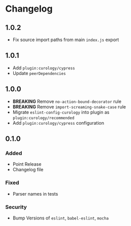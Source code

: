 # Changelog

## 1.0.2

- Fix source import paths from main `index.js` export

## 1.0.1

- Add `plugin:curology/cypress`
- Update `peerDependencies`
## 1.0.0

- **BREAKING** Remove `no-action-bound-decorator` rule
- **BREAKING** Remove `import-screaming-snake-case` rule
- Migrate `eslint-config-curology` into plugin as `plugin:curology/recommended`
- Add `plugin:curology/cypress` configuration

## 0.1.0

### Added
- Point Release
- Changelog file

### Fixed
- Parser names in tests

### Security
- Bump Versions of `eslint`, `babel-eslint`, `mocha`